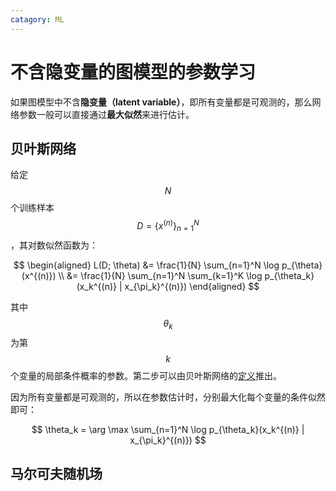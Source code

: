 ```yaml
---
catagory: ML
---
```


# 不含隐变量的图模型的参数学习

如果图模型中不含**隐变量（latent variable）**，即所有变量都是可观测的，那么网络参数一般可以直接通过**最大似然**来进行估计。

## 贝叶斯网络

给定 $$N$$ 个训练样本 $$D=\{x^{(n)}\}^N_{n=1}$$，其对数似然函数为：

$$
\begin{aligned}
    L(D; \theta) &= \frac{1}{N} \sum_{n=1}^N \log p_{\theta}(x^{(n)}) \\
        &= \frac{1}{N} \sum_{n=1}^N \sum_{k=1}^K \log p_{\theta_k}(x_k^{(n)} | x_{\pi_k}^{(n)})
\end{aligned}
$$

其中 $$\theta_k$$ 为第 $$k$$ 个变量的局部条件概率的参数。第二步可以由贝叶斯网络的[定义](/ai/dl/pcg/bayesian-network/#定义)推出。

因为所有变量都是可观测的，所以在参数估计时，分别最大化每个变量的条件似然即可：

$$
\theta_k = \arg \max \sum_{n=1}^N \log p_{\theta_k}(x_k^{(n)} | x_{\pi_k}^{(n)})
$$

## 马尔可夫随机场
